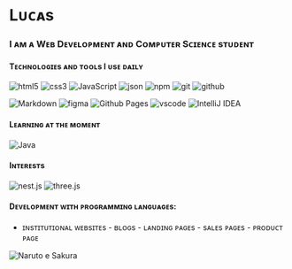 # Lᴜᴄᴀs
### I ᴀᴍ ᴀ Wᴇʙ Dᴇᴠᴇʟᴏᴘᴍᴇɴᴛ ᴀɴᴅ Cᴏᴍᴘᴜᴛᴇʀ Sᴄɪᴇɴᴄᴇ sᴛᴜᴅᴇɴᴛ

#### Tᴇᴄʜɴᴏʟᴏɢɪᴇs ᴀɴᴅ ᴛᴏᴏʟs I ᴜsᴇ ᴅᴀɪʟʏ
![html5](https://img.shields.io/badge/-html5-404040?style=for-the-badge&logo=html5&color=808080)
![css3](https://img.shields.io/badge/-css3-404040?style=for-the-badge&logo=css3&color=808080)
![JavaScript](https://img.shields.io/badge/javascript-%23323330.svg?style=for-the-badge&logo=javascript&logoColor=%23F7DF1E&color=808080)
![json](https://img.shields.io/badge/-json-404040?style=for-the-badge&logo=json&color=808080)
![npm](https://img.shields.io/badge/-npm-404040?style=for-the-badge&logo=npm&color=808080)
![git](https://img.shields.io/badge/-git-404040?style=for-the-badge&logo=git&color=808080)
![github](https://img.shields.io/badge/-github-404040?style=for-the-badge&logo=github&color=808080)

![Markdown](https://img.shields.io/badge/-markdown-404040?style=for-the-badge&logo=markdown&color=808080)
![figma](https://img.shields.io/badge/-figma-404040?style=for-the-badge&logo=figma&color=808080)
![Github Pages](https://img.shields.io/badge/-github%20pages-404040?style=for-the-badge&logo=github&color=808080)
![vscode](https://img.shields.io/badge/-vscode-404040?style=for-the-badge&logo=visualstudiocode&logoColor=4da6ff&color=808080)
![IntelliJ IDEA](https://img.shields.io/badge/IntelliJIDEA-000000.svg?style=for-the-badge&logo=intellij-idea&logoColor=white&color=808080)

#### Lᴇᴀʀɴɪɴɢ ᴀᴛ ᴛʜᴇ ᴍᴏᴍᴇɴᴛ
![Java](https://img.shields.io/badge/java-%23ED8B00.svg?style=for-the-badge&logo=openjdk&logoColor=white&color=808080)

<!-- ![TypeScript](https://img.shields.io/badge/typescript-%23007ACC.svg?style=for-the-badge&logo=typescript&logoColor=white)
![Angular](https://img.shields.io/badge/angular-%23DD0031.svg?style=for-the-badge&logo=angular&logoColor=white)
![React](https://img.shields.io/badge/react-%2320232a.svg?style=for-the-badge&logo=react&logoColor=%2361DAFB)
![Chakra UI](https://img.shields.io/badge/Chakra%20UI-%23319795.svg?style=for-the-badge&logo=chakraui&logoColor=white&color=808080)
![Styled Components](https://img.shields.io/badge/Styled%20Components-%23DB7093.svg?style=for-the-badge&logo=styled-components&logoColor=white&color=808080) -->

#### Iɴᴛᴇʀᴇsᴛs
![nest.js](https://img.shields.io/badge/-nest.js-404040?style=for-the-badge&logo=nestjs&color=808080)
![three.js](https://img.shields.io/badge/-three.js-404040?style=for-the-badge&logo=three.js&color=808080)

#### Dᴇᴠᴇʟᴏᴘᴍᴇɴᴛ ᴡɪᴛʜ ᴘʀᴏɢʀᴀᴍᴍɪɴɢ ʟᴀɴɢᴜᴀɢᴇs:
- ɪɴsᴛɪᴛᴜᴛɪᴏɴᴀʟ ᴡᴇʙsɪᴛᴇs - ʙʟᴏɢs - ʟᴀɴᴅɪɴɢ ᴘᴀɢᴇs - sᴀʟᴇs ᴘᴀɢᴇs - ᴘʀᴏᴅᴜᴄᴛ ᴘᴀɢᴇ

![Naruto e Sakura](https://media.giphy.com/media/Mj0gk1wnekXC0/giphy.gif)
